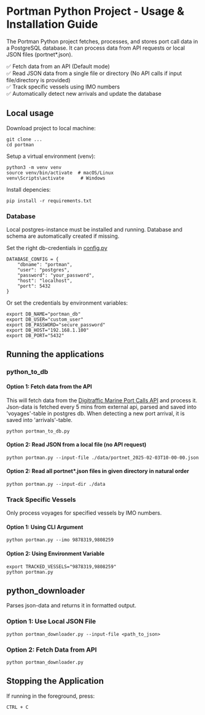 # Portman Python Project - Usage & Installation Guide

The Portman Python project fetches, processes, and stores port call data in a PostgreSQL database.
It can process data from API requests or local JSON files (portnet*.json).

✅ Fetch data from an API (Default mode)\
✅ Read JSON data from a single file or directory (No API calls if input file/directory is provided)\
✅ Track specific vessels using IMO numbers\
✅ Automatically detect new arrivals and update the database

## Local usage
Download project to local machine:

```
git clone ...
cd portman
```

Setup a virtual environment (venv):

```
python3 -m venv venv
source venv/bin/activate  # macOS/Linux
venv\Scripts\activate      # Windows
```

Install depencies:

```
pip install -r requirements.txt
```

### Database

Local postgres-instance must be installed and running. Database and schema are automatically created if missing.

Set the right db-credentials in [config.py](config.py) 
```
DATABASE_CONFIG = {
    "dbname": "portman",
    "user": "postgres",
    "password": "your_password",
    "host": "localhost",
    "port": 5432
}
```

Or set the credentials by environment variables:

```
export DB_NAME="portman_db"
export DB_USER="custom_user"
export DB_PASSWORD="secure_password"
export DB_HOST="192.168.1.100"
export DB_PORT="5432"
```

## Running the applications
### python_to_db

#### Option 1: Fetch data from the API
This will fetch data from the [Digitraffic Marine Port Calls API](https://meri.digitraffic.fi/swagger/#/Port%20Call%20V1/listAllPortCalls) and process it. Json-data is fetched every 5 mins from external api, parsed and saved into 'voyages'-table in postgres db. When detecting a new port arrival, it is saved into 'arrivals'-table.

`python portman_to_db.py`

#### Option 2: Read JSON from a local file (no API request)

`python portman.py --input-file ./data/portnet_2025-02-03T10-00-00.json`

#### Option 2: Read all portnet*.json files in given directory in natural order

`python portman.py --input-dir ./data`

### Track Specific Vessels
Only process voyages for specified vessels by IMO numbers.

#### Option 1: Using CLI Argument

`python portman.py --imo 9878319,9808259`

#### Option 2: Using Environment Variable

```
export TRACKED_VESSELS="9878319,9808259"
python portman.py
```

## python_downloader
Parses json-data and returns it in formatted output.
### Option 1: Use Local JSON File
`python portman_downloader.py --input-file <path_to_json>`

### Option 2: Fetch Data from API
`python portman_downloader.py`

## Stopping the Application
If running in the foreground, press:
```
CTRL + C
```